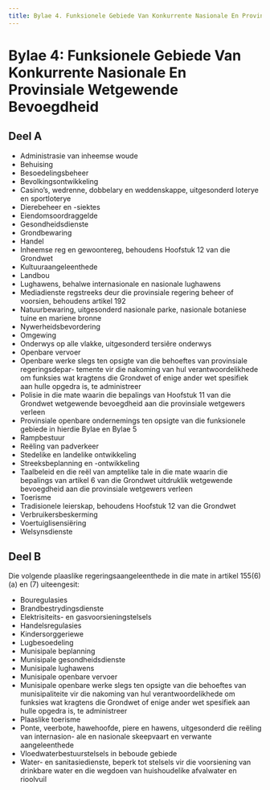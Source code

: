 ```yaml
---
title: Bylae 4. Funksionele Gebiede Van Konkurrente Nasionale En Provinsiale Wetgewende Bevoegdheid
---
```


# Bylae 4: Funksionele Gebiede Van Konkurrente Nasionale En Provinsiale Wetgewende Bevoegdheid

## Deel A

*	Administrasie van inheemse woude
*	Behuising
*	Besoedelingsbeheer
*	Bevolkingsontwikkeling
*	Casino’s, wedrenne, dobbelary en weddenskappe, uitgesonderd loterye en sportloterye
*	Dierebeheer en -siektes
*	Eiendomsoordraggelde
*	Gesondheidsdienste
*	Grondbewaring
*	Handel
*	Inheemse reg en gewoontereg, behoudens Hoofstuk 12 van die Grondwet
*	Kultuuraangeleenthede
*	Landbou
*	Lughawens, behalwe internasionale en nasionale lughawens
*	Mediadienste regstreeks deur die provinsiale regering beheer of voorsien, behoudens artikel 192
*	Natuurbewaring, uitgesonderd nasionale parke, nasionale botaniese tuine en mariene bronne
*	Nywerheidsbevordering
*	Omgewing
*	Onderwys op alle vlakke, uitgesonderd tersiêre onderwys
*	Openbare vervoer
*	Openbare werke slegs ten opsigte van die behoeftes van provinsiale regeringsdepar- temente vir die nakoming van hul verantwoordelikhede om funksies wat kragtens die Grondwet of enige ander wet spesifiek aan hulle opgedra is, te administreer
*	Polisie in die mate waarin die bepalings van Hoofstuk 11 van die Grondwet wetgewende bevoegdheid aan die provinsiale wetgewers verleen
*	Provinsiale openbare ondernemings ten opsigte van die funksionele gebiede in hierdie Bylae en Bylae 5
*	Rampbestuur
*	Reëling van padverkeer
*	Stedelike en landelike ontwikkeling
*	Streeksbeplanning en -ontwikkeling
*	Taalbeleid en die reël van amptelike tale in die mate waarin die bepalings van artikel 6 van die Grondwet uitdruklik wetgewende bevoegdheid aan die provinsiale wetgewers verleen
*	Toerisme
*	Tradisionele leierskap, behoudens Hoofstuk 12 van die Grondwet
*	Verbruikersbeskerming
*	Voertuiglisensiëring
*	Welsynsdienste

## Deel B

Die volgende plaaslike regeringsaangeleenthede in die mate in artikel 155(6)(a) en (7) uiteengesit:

*	Bouregulasies
*	Brandbestrydingsdienste
*	Elektrisiteits- en gasvoorsieningstelsels
*	Handelsregulasies
*	Kindersorggeriewe
*	Lugbesoedeling
*	Munisipale beplanning
*	Munisipale gesondheidsdienste
*	Munisipale lughawens
*	Munisipale openbare vervoer
*	Munisipale openbare werke slegs ten opsigte van die behoeftes van munisipaliteite vir die nakoming van hul verantwoordelikhede om funksies wat kragtens die Grondwet of enige ander wet spesifiek aan hulle opgedra is, te administreer
*	Plaaslike toerisme
*	Ponte, veerbote, hawehoofde, piere en hawens, uitgesonderd die reëling van internasion- ale en nasionale skeepvaart en verwante aangeleenthede
*	Vloedwaterbestuurstelsels in beboude gebiede
*	Water- en sanitasiedienste, beperk tot stelsels vir die voorsiening van drinkbare water en die wegdoen van huishoudelike afvalwater en rioolvuil